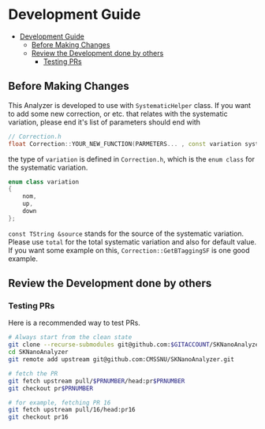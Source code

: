 # Development Guide

- [Development Guide](#development-guide)
  - [Before Making Changes](#before-making-changes)
  - [Review the Development done by others](#review-the-development-done-by-others)
    - [Testing PRs](#testing-prs)


## Before Making Changes
This Analyzer is developed to use with `SystematicHelper` class. If you want to add some new correction, or etc. that relates with the systematic variation, please end it's list of parameters should end with
```cpp
// Correction.h
float Correction::YOUR_NEW_FUNCTION(PARMETERS... , const variation syst, const TString &source="total")
```
the type of `variation` is defined in `Correction.h`, which is the `enum class` for the systematic variation. 
```cpp
enum class variation
{
    nom,
    up,
    down
};
```
`const TString &source` stands for the source of the systematic variation. Please use `total` for the total systematic variation and also for default value. If you want some example on this, `Correction::GetBTaggingSF` is one good example.
## Review the Development done by others
### Testing PRs
Here is a recommended way to test PRs.
```bash
# Always start from the clean state
git clone --recurse-submodules git@github.com:$GITACCOUNT/SKNanoAnalyzer.git
cd SKNanoAnalyzer
git remote add upstream git@github.com:CMSSNU/SKNanoAnalyzer.git

# fetch the PR
git fetch upstream pull/$PRNUMBER/head:pr$PRNUMBER
git checkout pr$PRNUMBER

# for example, fetching PR 16
git fetch upstream pull/16/head:pr16
git checkout pr16
```

